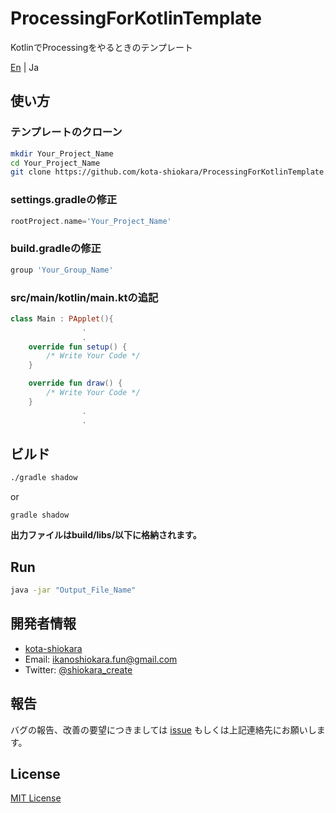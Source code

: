 # ProcessingForKotlinTemplate
KotlinでProcessingをやるときのテンプレート  

[En](./README.md) | Ja  

## 使い方
### テンプレートのクローン
```bash
mkdir Your_Project_Name
cd Your_Project_Name
git clone https://github.com/kota-shiokara/ProcessingForKotlinTemplate.git
```

### settings.gradleの修正
```settings.gradle
rootProject.name='Your_Project_Name'
```

### build.gradleの修正
```build.gradle
group 'Your_Group_Name'
```

### src/main/kotlin/main.ktの追記
```kt
class Main : PApplet(){
                .
                .
    override fun setup() {
        /* Write Your Code */
    }

    override fun draw() {
        /* Write Your Code */
    }
                .
                .
```

## ビルド
```bash
./gradle shadow
```
or
```
gradle shadow
```
**出力ファイルはbuild/libs/以下に格納されます。**

## Run
```bash
java -jar "Output_File_Name"
```

## 開発者情報
- [kota-shiokara](https://github.com/kota-shiokara)
- Email: ikanoshiokara.fun@gmail.com
- Twitter: [@shiokara_create](https://twitter.com/shiokara_create)

## 報告
バグの報告、改善の要望につきましては [issue](https://github.com/kota-shiokara/ProcessingForKotlinTemplate/issues) もしくは上記連絡先にお願いします。  

## License
[MIT License](https://choosealicense.com/licenses/mit/)
